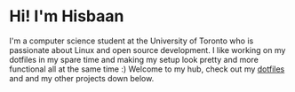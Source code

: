 # Hi! I'm Hisbaan

I'm a computer science student at the University of Toronto who is passionate about Linux and open source development. I like working on my dotfiles in my spare time and making my setup look pretty and more functional all at the same time :) Welcome to my hub, check out my [dotfiles](https://github.com/hisbaan/dotfiles) and and my other projects down below.

<!-- <br /> -->
<!-- <br /> -->

<!-- ## Connect with me: -->

<!-- [<img align="left" alt="hisbaan.com" width="22px" style="background-color: white;" src="https://raw.githubusercontent.com/iconic/open-iconic/master/svg/globe.svg" />][website] -->
<!-- [<img align="left" alt="hisbaan.com | Articles" width="22px" style="background-color: white;" src="https://raw.githubusercontent.com/iconic/open-iconic/master/svg/align-left.svg" />][articles] -->
<!-- [<img align="left" alt="HisbaanNoorani | Twitter" width="22px" style="background-color: white;" src="https://cdn.jsdelivr.net/npm/simple-icons@v3/icons/twitter.svg" />][twitter] -->
<!-- [<img align="left" alt="Hisbaan Noorani | LinkedIn" width="22px" style="background-color: white;" src="https://cdn.jsdelivr.net/npm/simple-icons@v3/icons/linkedin.svg" />][linkedin] -->

<!-- <!-1- variables -1-> -->
<!-- [website]: https://hisbaan.com -->
<!-- [articles]: https://hisbaan.com/articles -->
<!-- [twitter]: https://twitter.com/hisbaannoorani -->
<!-- [linkedin]: https://linkedin.com/in/hisbaan -->

